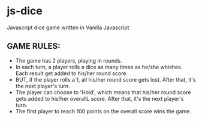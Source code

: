 # js-dice
Javascript dice game written in Vanilla Javascript

## GAME RULES:
- The game has 2 players, playing in rounds.
- In each turn, a player rolls a dice as many times as he/she whishes. Each result get added to his/her round score.
- BUT, if the player rolls a 1, all his/her round score gets lost. After that, it's the next player's turn.
- The player can choose to 'Hold', which means that his/her round score gets added to his/her overallL score. After that, it's the next player's turn.
- The first player to reach 100 points on the overall score wins the game.
